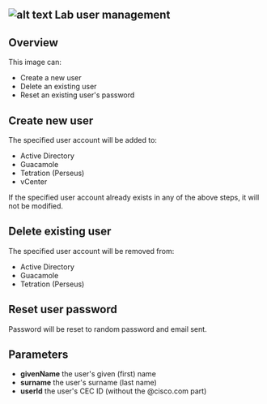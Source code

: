 ## ![alt text](https://raw.githubusercontent.com/techBeck03/Scratch/runner/ecoScripts/user-management/icon.png "Logo") Lab user management

## Overview
This image can:

- Create a new user
- Delete an existing user
- Reset an existing user's password

## Create new user

The specified user account will be added to:

- Active Directory
- Guacamole
- Tetration (Perseus)
- vCenter

If the specified user account already exists in any of the above steps, it will not be modified.

## Delete existing user

The specified user account will be removed from:

- Active Directory
- Guacamole
- Tetration (Perseus)

## Reset user password

Password will be reset to random password and email sent.

## Parameters

- **givenName** the user's given (first) name
- **surname** the user's surname (last name)
- **userId** the user's CEC ID (without the @cisco.com part)
